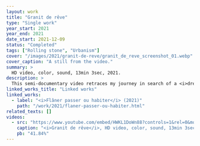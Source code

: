 ```yaml
---
layout: work
title: "Granit de rêve"
type: "Single work"
year_start: 2021
year_end: 2021
date_start: 2021-12-09
status: "Completed"
tags: ["Rolling stone", "Urbanism"]
cover: "/images/2021/granit-de-reve/granit_de_reve_screenshot_01.webp"
cover_caption: "A still from the video."
summary: >
  HD video, color, sound, 13min 3sec, 2021.
description: >
  This semi-documentary video retraces my journey in search of a <i>dream granite</i> along the Hérault River in 2021, as part of an exhibition in Le Vigan. To do so, I followed the river upstream to its source in the heart of the Aigoual massif. During this process, the camera captured natural landscapes, the various types of granite I encountered, as well as other details in the riverside scenery, such as fragments of artifacts left behind by floods or riverside villages undergoing urbanization. Each granite stone collected during this journey was photographed and processed through a GAN algorithm.
linked_works_title: "Linked works"   
linked_works:
  - label: "<i>Flâner passer ou habiter</i> (2021)"
    path: "/work/2021/flaner-passer-ou-habiter.html"
related_texts: []
videos:
  - src: "https://www.youtube.com/embed/HWKL1DoWn88?controls=1&rel=0&modestbranding=1&playsinline=1"
    caption: "<i>Granit de rêve</i>, HD video, color, sound, 13min 3sec, 2021."
    pb: "41.84%"
---
```

